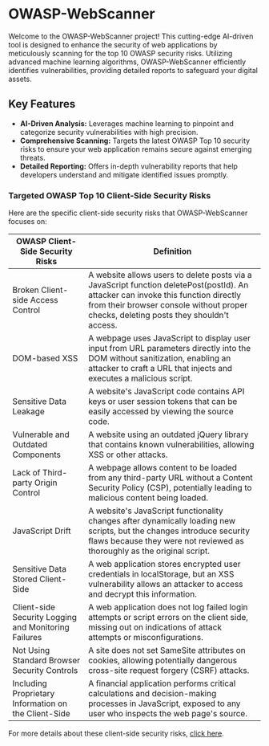 # OWASP-WebScanner

Welcome to the OWASP-WebScanner project! This cutting-edge AI-driven tool is designed to enhance the security of web applications by meticulously scanning for the top 10 OWASP security risks. Utilizing advanced machine learning algorithms, OWASP-WebScanner efficiently identifies vulnerabilities, providing detailed reports to safeguard your digital assets.

## Key Features

- **AI-Driven Analysis:** Leverages machine learning to pinpoint and categorize security vulnerabilities with high precision.
- **Comprehensive Scanning:** Targets the latest OWASP Top 10 security risks to ensure your web application remains secure against emerging threats.
- **Detailed Reporting:** Offers in-depth vulnerability reports that help developers understand and mitigate identified issues promptly.

### Targeted OWASP Top 10 Client-Side Security Risks

Here are the specific client-side security risks that OWASP-WebScanner focuses on:

| OWASP Client-Side Security Risks              | Definition                                                                                                                                                                                                                 |
| ---------------------------------------------------- | -------------------------------------------------------------------------------------------------------------------------------------------------------------------------------------------------------------------------- |
| Broken Client-side Access Control                    | A website allows users to delete posts via a JavaScript function deletePost(postId). An attacker can invoke this function directly from their browser console without proper checks, deleting posts they shouldn't access. |
| DOM-based XSS                                        | A webpage uses JavaScript to display user input from URL parameters directly into the DOM without sanitization, enabling an attacker to craft a URL that injects and executes a malicious script.                          |
| Sensitive Data Leakage                               | A website's JavaScript code contains API keys or user session tokens that can be easily accessed by viewing the source code.                                                                                               |
| Vulnerable and Outdated Components                   | A website using an outdated jQuery library that contains known vulnerabilities, allowing XSS or other attacks.                                                                                                             |
| Lack of Third-party Origin Control                   | A webpage allows content to be loaded from any third-party URL without a Content Security Policy (CSP), potentially leading to malicious content being loaded.                                                             |
| JavaScript Drift                                     | A website's JavaScript functionality changes after dynamically loading new scripts, but the changes introduce security flaws because they were not reviewed as thoroughly as the original script.                          |
| Sensitive Data Stored Client-Side                    | A web application stores encrypted user credentials in localStorage, but an XSS vulnerability allows an attacker to access and decrypt this information.                                                                   |
| Client-side Security Logging and Monitoring Failures | A web application does not log failed login attempts or script errors on the client side, missing out on indications of attack attempts or misconfigurations.                                                              |
| Not Using Standard Browser Security Controls         | A site does not set SameSite attributes on cookies, allowing potentially dangerous cross-site request forgery (CSRF) attacks.                                                                                              |
| Including Proprietary Information on the Client-Side | A financial application performs critical calculations and decision-making processes in JavaScript, exposed to any user who inspects the web page's source.                                                                |

For more details about these client-side security risks, [click here](https://owasp.org/www-project-top-10-client-side-security-risks/).
